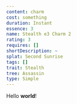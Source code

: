 ```yaml
---
content: charm
cost: something
duration: Instant
essence: 3
name: Stealth e3 Charm 2
rating: 3
requires: []
shortDescription: ~
splat: Second Sunrise
tags: []
trait: Stealth
tree: Assassin
type: Simple
---
```


Hello **world**!
